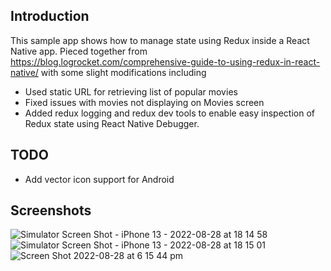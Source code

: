 
## Introduction
This sample app shows how to manage state using Redux inside a React Native app. Pieced together from https://blog.logrocket.com/comprehensive-guide-to-using-redux-in-react-native/ with some slight modifications including

- Used static URL for retrieving list of popular movies
- Fixed issues with movies not displaying on Movies screen
- Added redux logging and redux dev tools to enable easy inspection of Redux state using React Native Debugger.

## TODO
- Add vector icon support for Android

## Screenshots
![Simulator Screen Shot - iPhone 13 - 2022-08-28 at 18 14 58](https://user-images.githubusercontent.com/7758528/187064681-7af3cdc9-52b3-469e-b3d5-eba9df128545.png)
![Simulator Screen Shot - iPhone 13 - 2022-08-28 at 18 15 01](https://user-images.githubusercontent.com/7758528/187064680-91019738-5c5a-4d3b-a194-653a8bb19342.png)
![Screen Shot 2022-08-28 at 6 15 44 pm](https://user-images.githubusercontent.com/7758528/187064679-609954b5-487a-40eb-93be-4bed92f62722.png)
